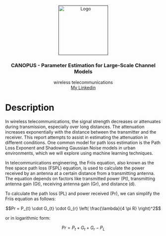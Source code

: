 <!-- PROJECT LOGO -->
<br />
<div align="center">
  <a href="">
    <img src="https://www.pasternack.com/Images/reference-tools/images/Friis%20Equation.png" alt="Logo" width="160" height="160">
  </a>

  <h3 align="center">CANOPUS - Parameter Estimation for Large-Scale Channel Models</h3>

  <p align="center">
    wireless telecommunications
    <br />
    <a href="linkedin.com/in/ali-fathi-vafegh-84bb0a274/">My Linkedin</a>
  </p>
</div>

# Description

In wireless telecommunications, the signal strength decreases or attenuates during transmission, especially over long distances. The attenuation increases exponentially with the distance between the transmitter and the receiver. This report attempts to assist in estimating the attenuation in different conditions. One common model for path loss estimation is the Path Loss Exponent and Shadowing Gaussian Noise models in urban environments, which we will explore using machine learning techniques.

In telecommunications engineering, the Friis equation, also known as the free space path loss (FSPL) equation, is used to calculate the power received by an antenna at a certain distance from a transmitting antenna. The equation depends on factors like transmitted power (Pt), transmitting antenna gain (Gt), receiving antenna gain (Gr), and distance (d).

To calculate the path loss (PL) and power received (Pr), we can simplify the Friis equation as follows:

$$Pr = P_{t} \cdot G_{t} \cdot G_{r} \left( \frac{\lambda}{4 \pi R} \right)^2$$

or in logarithmic form:

$$Pr = P_{t} + G_{t} + G_{r} - P_{L}$$
